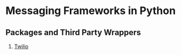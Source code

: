 # Messaging Frameworks in Python
## Packages and Third Party Wrappers

1. [Twilio](https://www.twilio.com/)